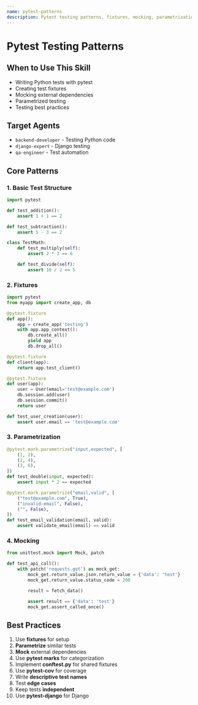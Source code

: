 ```yaml
---
name: pytest-patterns
description: Pytest testing patterns, fixtures, mocking, parametrization, and comprehensive Python testing strategies
---
```


# Pytest Testing Patterns

## When to Use This Skill

- Writing Python tests with pytest
- Creating test fixtures
- Mocking external dependencies
- Parametrized testing
- Testing best practices

## Target Agents

- `backend-developer` - Testing Python code
- `django-expert` - Django testing
- `qa-engineer` - Test automation

## Core Patterns

### 1. Basic Test Structure

```python
import pytest

def test_addition():
    assert 1 + 1 == 2

def test_subtraction():
    assert 5 - 3 == 2

class TestMath:
    def test_multiply(self):
        assert 2 * 3 == 6

    def test_divide(self):
        assert 10 / 2 == 5
```

### 2. Fixtures

```python
import pytest
from myapp import create_app, db

@pytest.fixture
def app():
    app = create_app('testing')
    with app.app_context():
        db.create_all()
        yield app
        db.drop_all()

@pytest.fixture
def client(app):
    return app.test_client()

@pytest.fixture
def user(app):
    user = User(email='test@example.com')
    db.session.add(user)
    db.session.commit()
    return user

def test_user_creation(user):
    assert user.email == 'test@example.com'
```

### 3. Parametrization

```python
@pytest.mark.parametrize("input,expected", [
    (1, 2),
    (2, 4),
    (3, 6),
])
def test_double(input, expected):
    assert input * 2 == expected

@pytest.mark.parametrize("email,valid", [
    ("test@example.com", True),
    ("invalid-email", False),
    ("", False),
])
def test_email_validation(email, valid):
    assert validate_email(email) == valid
```

### 4. Mocking

```python
from unittest.mock import Mock, patch

def test_api_call():
    with patch('requests.get') as mock_get:
        mock_get.return_value.json.return_value = {'data': 'test'}
        mock_get.return_value.status_code = 200

        result = fetch_data()

        assert result == {'data': 'test'}
        mock_get.assert_called_once()
```

## Best Practices

1. Use **fixtures** for setup
2. **Parametrize** similar tests
3. **Mock** external dependencies
4. Use **pytest marks** for categorization
5. Implement **conftest.py** for shared fixtures
6. Use **pytest-cov** for coverage
7. Write **descriptive test names**
8. Test **edge cases**
9. Keep tests **independent**
10. Use **pytest-django** for Django
